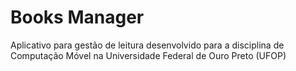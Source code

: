 # Books Manager

Aplicativo para gestão de leitura desenvolvido para a disciplina de Computação Móvel na Universidade Federal de Ouro Preto (UFOP)
